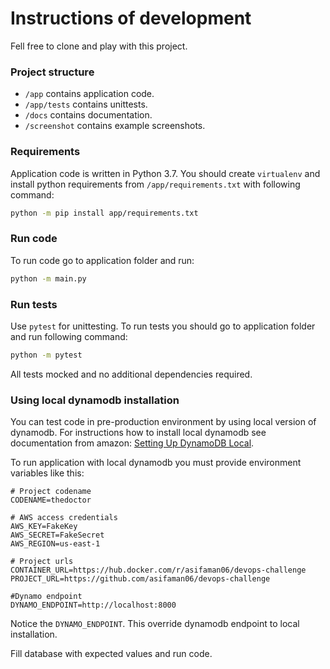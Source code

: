 # Instructions of development

Fell free to clone and play with this project.

### Project structure

* `/app` contains application code.
* `/app/tests` contains unittests.
* `/docs` contains documentation.
* `/screenshot` contains example screenshots.

### Requirements

Application code is written in Python 3.7.
You should create `virtualenv` and install python requirements from
`/app/requirements.txt` with following command:

```bash
python -m pip install app/requirements.txt
``` 

### Run code

To run code go to application folder and run:

```bash
python -m main.py
```

### Run tests

Use `pytest` for unittesting. To run tests you should go
to application folder and run following command:

```bash
python -m pytest
```

All tests mocked and no additional dependencies required.

### Using local dynamodb installation

You can test code in pre-production environment by using local version 
of dynamodb. For instructions how to install local dynamodb see documentation
from amazon: [Setting Up DynamoDB Local](https://docs.aws.amazon.com/amazondynamodb/latest/developerguide/DynamoDBLocal.html).

To run application with local dynamodb you must provide environment variables like this:

```
# Project codename
CODENAME=thedoctor

# AWS access credentials
AWS_KEY=FakeKey
AWS_SECRET=FakeSecret
AWS_REGION=us-east-1

# Project urls
CONTAINER_URL=https://hub.docker.com/r/asifaman06/devops-challenge
PROJECT_URL=https://github.com/asifaman06/devops-challenge

#Dynamo endpoint
DYNAMO_ENDPOINT=http://localhost:8000
```

Notice the `DYNAMO_ENDPOINT`. This override dynamodb
endpoint to local installation.

Fill database with expected values and run code.
